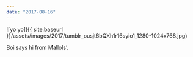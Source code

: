 ```yaml
---
date: "2017-08-16"
---
```


![yo yo]({{ site.baseurl }}/assets/images/2017/tumblr_ousjt6bQXh1r16syio1_1280-1024x768.jpg)

Boi says hi from Mallols’.
